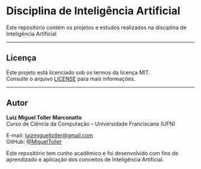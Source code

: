 # Disciplina de Inteligência Artificial

Este repositório contém os projetos e estudos realizados na disciplina de Inteligência Artificial

--- 

## Licença

Este projeto está licenciado sob os termos da licença MIT.  
Consulte o arquivo [LICENSE](LICENSE) para mais informações.

---

## Autor

**Luiz Miguel Toller Marconatto**  
Curso de Ciência da Computação – Universidade Franciscana (UFN)  

E-mail: luizmigueltoller@gmail.com  
GitHub: [@MiguelToller](https://github.com/MiguelToller)

Este repositório tem cunho acadêmico e foi desenvolvido com fins de aprendizado e aplicação dos conceitos de Inteligência Artificial.
